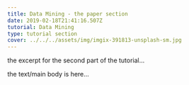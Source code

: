 ```yaml
---
title: Data Mining - the paper section
date: 2019-02-18T21:41:16.507Z
tutorial: Data Mining
type: tutorial section
cover: ../../../assets/img/imgix-391813-unsplash-sm.jpg
---
```


the excerpt for the second part of the tutorial...

<!-- end -->
<!-- of excerpt -->

the text/main body is here...